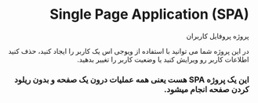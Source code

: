 <div style="direction: rtl;text-align: right">
<h1 style="direction: rtl;text-align: right">Single Page Application (SPA)</h1>
<p>پروژه پروفایل کاربران</p>
<p>در این پروژه شما می توانید با استفاده از ویوجی اس یک کاربر را ایجاد کنید، حذف کنید اطلاعات کاربر رو ویرایش کنید یا وضعیت کاربر را تغییر بدهید.</p>

<h3>این یک پروژه SPA هست یعنی همه عملیات درون یک صفحه و بدون ریلود کردن صفحه انجام میشود.</h3>

</div>